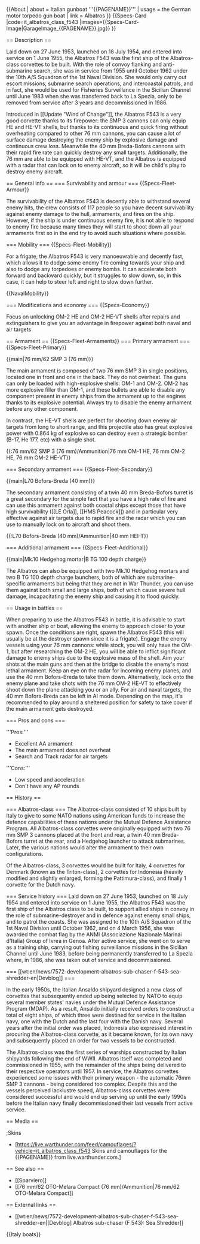 {{About
| about = Italian gunboat '''{{PAGENAME}}'''
| usage = the German motor torpedo gun boat
| link = Albatros
}}
{{Specs-Card
|code=it_albatros_class_f543
|images={{Specs-Card-Image|GarageImage_{{PAGENAME}}.jpg}}
}}

== Description ==
<!-- ''In the first part of the description, cover the history of the ship's creation and military application. In the second part, tell the reader about using this ship in the game. Add a screenshot: if a beginner player has a hard time remembering vehicles by name, a picture will help them identify the ship in question.'' -->
Laid down on 27 June 1953, launched on 18 July 1954, and entered into service on 1 June 1955, the Albatros F543 was the first ship of the Albatros-class corvettes to be built. With the role of convoy flanking and anti-submarine search, she was in service from 1955 until October 1962 under the 10th A/S Squadron of the 1st Naval Division. She would only carry out escort missions, submarine search operations, and intercoastal patrols, and in fact, she would be used for Fisheries Surveillance in the Sicilian Channel until June 1983 when she was transferred back to La Spezia, only to be removed from service after 3 years and decommissioned in 1986.

Introduced in [[Update "Wind of Change"]], the Albatros F543 is a very good corvette thanks to its firepower: the SMP 3 cannons can only equip HE and HE-VT shells, but thanks to its continuous and quick firing without overheating compared to other 76 mm cannons, you can cause a lot of surface damage destroying the enemy ship by explosive damage and continuous crew loss. Meanwhile the 40 mm Breda-Bofors cannons with their rapid fire rate can quickly destroy any small targets. Additionally, the 76 mm are able to be equipped with HE-VT, and the Albatros is equipped with a radar that can lock on to enemy aircraft, so it will be child's play to destroy enemy aircraft.

== General info ==
=== Survivability and armour ===
{{Specs-Fleet-Armour}}
<!-- ''Talk about the vehicle's armour. Note the most well-defended and most vulnerable zones, e.g. the ammo magazine. Evaluate the composition of components and assemblies responsible for movement and manoeuvrability. Evaluate the survivability of the primary and secondary armaments separately. Don't forget to mention the size of the crew, which plays an important role in fleet mechanics. Save tips on preserving survivability for the "Usage in battles" section. If necessary, use a graphical template to show the most well-protected or most vulnerable points in the armour.'' -->
The survivability of the Albatros F543 is decently able to withstand several enemy hits, the crew consists of 117 people so you have decent survivability against enemy damage to the hull, armaments, and fires on the ship. However, if the ship is under continuous enemy fire, it is not able to respond to enemy fire because many times they will start to shoot down all your armaments first so in the end try to avoid such situations where possible.

=== Mobility ===
{{Specs-Fleet-Mobility}}
<!-- ''Write about the ship's mobility. Evaluate its power and manoeuvrability, rudder rerouting speed, stopping speed at full tilt, with its maximum forward and reverse speed.'' -->
For a frigate, the Albatros F543 is very manoeuvrable and decently fast, which allows it to dodge some enemy fire coming towards your ship and also to dodge any torpedoes or enemy bombs. It can accelerate both forward and backward quickly, but it struggles to slow down, so, in this case, it can help to steer left and right to slow down further.

{{NavalMobility}}

=== Modifications and economy ===
{{Specs-Economy}}

Focus on unlocking OM-2 HE and OM-2 HE-VT shells after repairs and extinguishers to give you an advantage in firepower against both naval and air targets

== Armament ==
{{Specs-Fleet-Armaments}}
=== Primary armament ===
{{Specs-Fleet-Primary}}
<!-- ''Provide information about the characteristics of the primary armament. Evaluate their efficacy in battle based on their reload speed, ballistics and the capacity of their shells. Add a link to the main article about the weapon: <code><nowiki>{{main|Weapon name (calibre)}}</nowiki></code>. Broadly describe the ammunition available for the primary armament, and provide recommendations on how to use it and which ammunition to choose.'' -->
{{main|76 mm/62 SMP 3 (76 mm)}}

The main armament is composed of two 76 mm SMP 3 in single positions, located one in front and one in the back. They do not overheat. The guns can only be loaded with high-explosive shells: OM-1 and OM-2. OM-2 has more explosive filler than OM-1, and these bullets are able to disable any component present in enemy ships from the armament up to the engines thanks to its explosive potential. Always try to disable the enemy armament before any other component.

In contrast, the HE-VT shells are perfect for shooting down enemy air targets from long to short range, and this projectile also has great explosive power with 0.864 kg of explosive so can destroy even a strategic bomber (B-17, He 177, etc) with a single shot.

{{:76 mm/62 SMP 3 (76 mm)/Ammunition|76 mm OM-1 HE, 76 mm OM-2 HE, 76 mm OM-2 HE-VT}}

=== Secondary armament ===
{{Specs-Fleet-Secondary}}
<!-- ''Some ships are fitted with weapons of various calibres. Secondary armaments are defined as weapons chosen with the control <code>Select secondary weapon</code>. Evaluate the secondary armaments and give advice on how to use them. Describe the ammunition available for the secondary armament. Provide recommendations on how to use them and which ammunition to choose. Remember that any anti-air armament, even heavy calibre weapons, belong in the next section. If there is no secondary armament, remove this section.'' -->
{{main|L70 Bofors-Breda (40 mm)}}

The secondary armament consisting of a twin 40 mm Breda-Bofors turret is a great secondary for the simple fact that you have a high rate of fire and can use this armament against both coastal ships except those that have high survivability ([[LE Orla]], [[HMS Peacock]]) and in particular very effective against air targets due to rapid fire and the radar which you can use to manually lock on to aircraft and shoot them.

{{:L70 Bofors-Breda (40 mm)/Ammunition|40 mm HEI-T}}

=== Additional armament ===
{{Specs-Fleet-Additional}}
<!-- ''Describe the available additional armaments of the ship: depth charges, mines, torpedoes. Talk about their positions, available ammunition and launch features such as dead zones of torpedoes. If there is no additional armament, remove this section.'' -->
{{main|Mk.10 Hedgehog mortar|B TG 100 depth charge}}

The Albatros can also be equipped with two Mk.10 Hedgehog mortars and two B TG 100 depth charge launchers, both of which are submarine-specific armaments but being that they are not in War Thunder, you can use them against both small and large ships, both of which cause severe hull damage, incapacitating the enemy ship and causing it to flood quickly.

== Usage in battles ==
<!-- ''Describe the technique of using this ship, the characteristics of her use in a team and tips on strategy. Abstain from writing an entire guide – don't try to provide a single point of view, but give the reader food for thought. Talk about the most dangerous opponents for this vehicle and provide recommendations on fighting them. If necessary, note the specifics of playing with this vehicle in various modes (AB, RB, SB).'' -->

When preparing to use the Albatros F543 in battle, it is advisable to start with another ship or boat, allowing the enemy to approach closer to your spawn. Once the conditions are right, spawn the Albatros F543 (this will usually be at the destroyer spawn since it is a frigate). Engage the enemy vessels using your 76 mm cannons: while stock, you will only have the OM-1, but after researching the OM-2 HE, you will be able to inflict significant damage to enemy ships due to the explosive mass of the shell. Aim your shots at the main guns and then at the bridge to disable the enemy's most lethal armament. Keep an eye on the radar for incoming enemy planes, and use the 40 mm Bofors-Breda to take them down. Alternatively, lock onto the enemy plane and take shots with the 76 mm OM-2 HE-VT to effectively shoot down the plane attacking you or an ally. For air and naval targets, the 40 mm Bofors-Breda can be left in AI mode. Depending on the map, it's recommended to play around a sheltered position for safety to take cover if the main armament gets destroyed.

=== Pros and cons ===
<!-- ''Summarise and briefly evaluate the vehicle in terms of its characteristics and combat effectiveness. Mark its pros and cons in the bulleted list. Try not to use more than 6 points for each of the characteristics. Avoid using categorical definitions such as "bad", "good" and the like - use substitutions with softer forms such as "inadequate" and "effective".'' -->

'''Pros:'''

* Excellent AA armament
* The main armament does not overheat
* Search and Track radar for air targets

'''Cons:'''

* Low speed and acceleration
* Don't have any AP rounds

== History ==
<!-- ''Describe the history of the creation and combat usage of the ship in more detail than in the introduction. If the historical reference turns out to be too long, take it to a separate article, taking a link to the article about the ship and adding a block "/History" (example: <nowiki>https://wiki.warthunder.com/(Ship-name)/History</nowiki>) and add a link to it here using the <code>main</code> template. Be sure to reference text and sources by using <code><nowiki><ref></ref></nowiki></code>, as well as adding them at the end of the article with <code><nowiki><references /></nowiki></code>. This section may also include the ship's dev blog entry (if applicable) and the in-game encyclopedia description (under <code><nowiki>=== In-game description ===</nowiki></code>, also if applicable).'' -->
=== Albatros-class ===
The Albatros-class consisted of 10 ships built by Italy to give to some NATO nations using American funds to increase the defence capabilities of these nations under the Mutual Defence Assistance Program. All Albatros-class corvettes were originally equipped with two 76 mm SMP 3 cannons placed at the front and rear, a twin 40 mm Breda-Bofors turret at the rear, and a Hedgehog launcher to attack submarines. Later, the various nations would alter the armament to their own configurations.

Of the Albatros-class, 3 corvettes would be built for Italy, 4 corvettes for Denmark (known as the Triton-class), 2 corvettes for Indonesia (heavily modified and slightly enlarged, forming the Pattimura-class), and finally 1 corvette for the Dutch navy.

=== Service history ===
Laid down on 27 June 1953, launched on 18 July 1954 and entered into service on 1 June 1955, the Albatros F543 was the first ship of the Albatros class to be built, to support allied ships in convoy in the role of submarine-destroyer and in defence against enemy small ships, and to patrol the coasts. She was assigned to the 10th A/S Squadron of the 1st Naval Division until October 1962, and on 4 March 1956, she was awarded the combat flag by the ANMI (Associazione Nazionale Marinai d'Italia) Group of Ivrea in Genoa. After active service, she went on to serve as a training ship, carrying out fishing surveillance missions in the Sicilian Channel until June 1983, before being permanently transferred to La Spezia where, in 1986, she was taken out of service and decommissioned.

=== [[wt:en/news/7572-development-albatros-sub-chaser-f-543-sea-shredder-en|Devblog]] ===

In the early 1950s, the Italian Ansaldo shipyard designed a new class of corvettes that subsequently ended up being selected by NATO to equip several member states' navies under the Mutual Defence Assistance Program (MDAP). As a result, Ansaldo initially received orders to construct a total of eight ships, of which three were destined for service in the Italian navy, one with the Dutch and the last four with the Danish navy. Several years after the initial order was placed, Indonesia also expressed interest in procuring the Albatros-class corvette, as it became known, for its own navy and subsequently placed an order for two vessels to be constructed.

The Albatros-class was the first series of warships constructed by Italian shipyards following the end of WWII. Albatros itself was completed and commissioned in 1955, with the remainder of the ships being delivered to their respective operators until 1957. In service, the Albatros corvettes experienced some issues with their primary weapon - the automatic 76mm SMP 3 cannons - being considered too complex. Despite this and the vessels perceived lacklustre speed, Albatros-class corvettes were considered successful and would end up serving up until the early 1990s before the Italian navy finally decommissioned their last vessels from active service.

== Media ==
<!-- ''Excellent additions to the article would be video guides, screenshots from the game, and photos.'' -->

;Skins

* [https://live.warthunder.com/feed/camouflages/?vehicle=it_albatros_class_f543 Skins and camouflages for the {{PAGENAME}} from live.warthunder.com.]

== See also ==
<!-- ''Links to articles on the War Thunder Wiki that you think will be useful for the reader, for example:''
* ''reference to the series of the ship;''
* ''links to approximate analogues of other nations and research trees.'' -->

* [[Sparviero]]
* [[76 mm/62 OTO-Melara Compact (76 mm)/Ammunition|76 mm/62 OTO-Melara Compact]]

== External links ==
<!-- ''Paste links to sources and external resources, such as:''
* ''topic on the official game forum;''
* ''other literature.'' -->

* [[wt:en/news/7572-development-albatros-sub-chaser-f-543-sea-shredder-en|[Devblog] Albatros sub-chaser (F 543): Sea Shredder]]

{{Italy boats}}